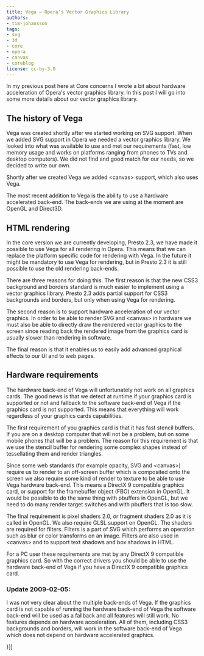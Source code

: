 ```yaml
---
title: Vega — Opera’s Vector Graphics Library
authors:
- tim-johansson
tags:
- svg
- 3d
- core
- opera
- canvas
- coreblog
license: cc-by-3.0
---
```


<p>In my previous post here at Core concerns I wrote a bit about
hardware acceleration of Opera&#39;s vector graphics library. In this
post I will go into some more details about our vector graphics
library.</p>
<h2>The history of Vega</h2>
<p>Vega was created shortly after we started working on SVG support.
When we added SVG support in Opera we needed a vector graphics
library. We looked into what was available to use and met our
requirements (fast, low memory usage and works on platforms
ranging from phones to TVs and desktop computers). We did not
find and good match for our needs, so we decided to write our
own.</p>
<p>Shortly after we created Vega we added &lt;canvas&gt; support, which
also uses Vega.</p>
<p>The most recent addition to Vega is the ability to use a
hardware accelerated back-end. The back-ends we are using at the
moment are OpenGL and Direct3D.</p>
<h2>HTML rendering</h2>
<p>In the core version we are currently developing, Presto 2.3,
we have made it possible to use Vega for all rendering in Opera.
This means that we can replace the platform specific code for
rendering with Vega. In the future it might be mandatory to
use Vega for rendering, but in Presto 2.3 it is still possible
to use the old rendering back-ends.</p>
<p>There are three reasons for doing this. The first reason is
that the new CSS3 background and borders standard is much easier
to implement using a vector graphics library. Presto 2.3 adds
partial support for CSS3 backgrounds and borders, but only when
using Vega for rendering.</p>
<p>The second reason is to support hardware acceleration of
our vector graphics. In order to be able to render SVG and
&lt;canvas&gt; in hardware we must also be able to directly draw the
rendered vector graphics to the screen since reading back
the rendered image from the graphics card is usually slower
than rendering in software.</p>
<p>The final reason is that it enables us to easily add advanced
graphical effects to our UI and to web pages.</p>
<h2>Hardware requirements</h2>
<p>The hardware back-end of Vega will unfortunately not work on
all graphics cards. The good news is that we detect at runtime
if your graphics card is supported or not and fallback to the
software back-end of Vega if the graphics card is not supported.
This means that everything will work regardless of your
graphics cards capabilities.</p>
<p>The first requirement of you graphics card is that it has
fast stencil buffers. If you are on a desktop computer that will
not be a problem, but on some mobile phones that will be a
problem. The reason for this requirement is that we use the
stencil buffer for rendering some complex shapes instead of
tessellating them and render triangles.</p>
<p>Since some web standards (for example opacity, SVG and
&lt;canvas&gt;) require us to render to an off-screen buffer which is
composited onto the screen we also require some kind of render
to texture to be able to use Vega hardware back-end. This means
a DirectX 9 compatible graphics card, or support for the
framebuffer object (FBO) extension in OpenGL. It would be possible
to do the same thing with pbuffers in OpenGL, but we need to do
many render target switches and with pbuffers that is too slow.</p>
<p>The final requirement is pixel shaders 2.0, or fragment shaders
2.0 as it is called in OpenGL. We also require GLSL support on
OpenGL. The shaders are required for filters. Filters is a part
of SVG which performs an operation such as blur or color
transforms on an image. Filters are also used in &lt;canvas&gt; and
to support text shadows and box shadows in HTML.</p>
<p>For a PC user these requirements are met by any DirectX 9
compatible graphics card. So with the correct drivers you should
be able to use the hardware back-end of Vega if you have a
DirectX 9 compatible graphics card.</p>
<h3>Update 2009-02-05:</h3>
<p>I was not very clear about the multiple back-ends of Vega.
If the graphics card is not capable of running the hardware
back-end of Vega the software back-end will be used as a
fallback and all features will still work. No features depends
on hardware acceleration. All of them, including CSS3
backgrounds and borders, will work in the software back-end of
Vega which does not depend on hardware accelerated graphics.</p>}]]
